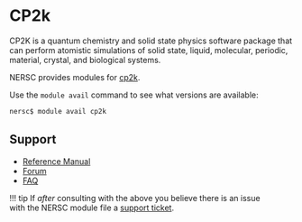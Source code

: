 # CP2k

CP2K is a quantum chemistry and solid state physics software package
that can perform atomistic simulations of solid state, liquid,
molecular, periodic, material, crystal, and biological systems.

NERSC provides modules for [cp2k](https://www.cp2k.org).

Use the `module avail` command to see what versions are available:

```bash
nersc$ module avail cp2k
```

## Support

*  [Reference Manual](https://manual.cp2k.org/)
*  [Forum](http://groups.google.com/group/cp2k)
*  [FAQ](https://www.cp2k.org/faq)

!!! tip
	If *after* consulting with the above you believe there is an issue	
	with the NERSC module file
	a [support ticket](https://help.nersc.gov).
